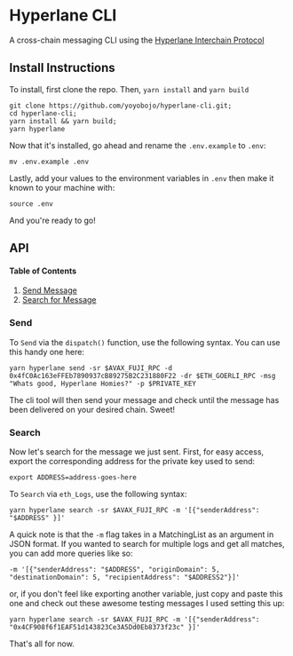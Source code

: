 # Hyperlane CLI

A cross-chain messaging CLI using the [Hyperlane Interchain Protocol](https://www.hyperlane.xyz/)

## Install Instructions
To install, first clone the repo. Then, ``yarn install`` and ``yarn build``
```
git clone https://github.com/yoyobojo/hyperlane-cli.git;
cd hyperlane-cli;
yarn install && yarn build;
yarn hyperlane
```

Now that it's installed, go ahead and rename the `.env.example` to `.env`:
```
mv .env.example .env
```

Lastly, add your values to the environment variables in `.env` then make it known to your machine with:
```
source .env
```

And you're ready to go!

## API

#### Table of Contents

1. [Send Message](https://github.com/yoyobojo/hyperlane-cli?tab=readme-ov-file#send)
2. [Search for Message](https://github.com/yoyobojo/hyperlane-cli?tab=readme-ov-file#search)

### Send 

To ``Send`` via the ``dispatch()`` function, use the following syntax. You can use this handy one here:
```
yarn hyperlane send -sr $AVAX_FUJI_RPC -d 0x4fC0Ac163eFFEb7890937cB89275B2C231880F22 -dr $ETH_GOERLI_RPC -msg "Whats good, Hyperlane Homies?" -p $PRIVATE_KEY
```

The cli tool will then send your message and check until the message has been delivered on your desired chain. Sweet!

### Search
Now let's search for the message we just sent. First, for easy access, export the corresponding address for the private key used to send:
```
export ADDRESS=address-goes-here
```

To ``Search`` via ``eth_Logs``, use the following syntax: 

```
yarn hyperlane search -sr $AVAX_FUJI_RPC -m '[{"senderAddress": "$ADDRESS" }]'
```

A quick note is that the ``-m`` flag takes in a MatchingList as an argument in JSON format. If you wanted to search for multiple logs and get all matches, you can add more queries like so: 
```
-m '[{"senderAddress": "$ADDRESS", "originDomain": 5, "destinationDomain": 5, "recipientAddress": "$ADDRESS2"}]'
```

or, if you don't feel like exporting another variable, just copy and paste this one and check out these awesome testing messages I used setting this up:
```
yarn hyperlane search -sr $AVAX_FUJI_RPC -m '[{"senderAddress": "0x4CF908f6f1EAF51d143823Ce3A5Dd0Eb8373f23c" }]'
```

That's all for now.
